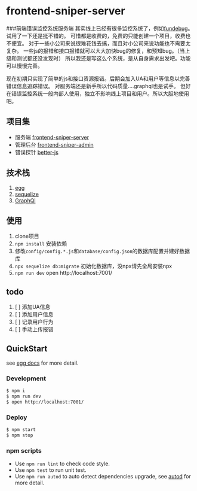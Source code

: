 # frontend-sniper-server
###前端错误监控系统服务端
其实线上已经有很多监控系统了，例如[fundebug](https://www.fundebug.com/)。试用了一下还是挺不错的。
可惜都是收费的，免费的只能创建一个项目，收费也不便宜。
对于一些小公司来说很难花钱去搞，而且对小公司来说功能也不需要太复杂。
一些js的报错和接口报错就可以大大加快bug的修复，和预知bug。（当上级和测试都还没发现时）
所以我还是写这么个系统，是从自身需求出发吧。功能可以慢慢完善。


现在初期只实现了简单的js和接口资源报错。后期会加入UA和用户等信息以完善错误信息追踪错误。
对服务端还是新手所以代码质量....graphql也是试手。
但好在错误监控系统一般内部人使用，独立不影响线上项目和用户。所以大胆地使用吧。

## 项目集

- 服务端 [frontend-sniper-server](https://github.com/callmesoul/frontend-sniper-server)
- 管理后台 [frontend-sniper-admin](https://github.com/callmesoul/frontend-sniper-admin)
- 错误探针 [better-js](https://github.com/callmesoul/better-js)

## 技术栈

 1. [egg](https://eggjs.org/zh-cn/)
 2. [sequelize](http://docs.sequelizejs.com)
 3. [GraphQl](http://graphql.cn/)

## 使用
1. clone项目
2. `npm install` 安装依赖
3. 修改`config/config.*.js`和`database/config.json`的数据库配置并建好数据库
4. `npx sequelize db:migrate` 初始化数据库，没npx请先全局安装npx
5. `npm run dev` open http://localhost:7001/


## todo

1. [ ] 添加UA信息
2. [ ] 添加用户信息
3. [ ] 记录用户行为
4. [ ] 手动上传报错

## QuickStart
<!-- add docs here for user -->

see [egg docs][egg] for more detail.

### Development

```bash
$ npm i
$ npm run dev
$ open http://localhost:7001/
```

### Deploy

```bash
$ npm start
$ npm stop
```



### npm scripts

- Use `npm run lint` to check code style.
- Use `npm test` to run unit test.
- Use `npm run autod` to auto detect dependencies upgrade, see [autod](https://www.npmjs.com/package/autod) for more detail.


[egg]: https://eggjs.org